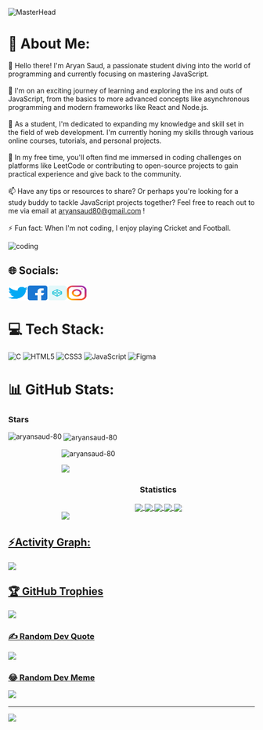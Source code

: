 ![MasterHead](https://user-images.githubusercontent.com/90236635/232446433-d5540fa2-fe28-4bb8-b929-cdb51fe61336.gif)
# 💫 About Me:
👋 Hello there! I'm Aryan Saud, a passionate student diving into the world of programming and currently focusing on mastering JavaScript.<br><br>🚀 I'm on an exciting journey of learning and exploring the ins and outs of JavaScript, from the basics to more advanced concepts like asynchronous programming and modern frameworks like React and Node.js.<br><br>💼 As a student, I'm dedicated to expanding my knowledge and skill set in the field of web development. I'm currently honing my skills through various online courses, tutorials, and personal projects.<br><br>🌱 In my free time, you'll often find me immersed in coding challenges on platforms like LeetCode or contributing to open-source projects to gain practical experience and give back to the community.<br><br>📫 Have any tips or resources to share? Or perhaps you're looking for a study buddy to tackle JavaScript projects together? Feel free to reach out to me via email at aryansaud80@gmail.com !<br><br>⚡ Fun fact: When I'm not coding, I enjoy playing Cricket and Football.<br>

<img alt="coding" src="https://repository-images.githubusercontent.com/588181932/e36ec678-7984-4cdd-8e4c-a3932772ff8e">

## 🌐 Socials:
<a href="https://twitter.com/dev_beginners" target="blank"><img align="center" src="https://raw.githubusercontent.com/teamedwardforever/Readme-Generator/71f25dd8b98329b168142a6b782a107b75eab178/svg/Social/twitter.svg" alt="dev_beginners" height="30" width="40" /></a><a href="https://fb.com/aryan.saud.56" target="blank"><img align="center" src="https://raw.githubusercontent.com/teamedwardforever/Readme-Generator/71f25dd8b98329b168142a6b782a107b75eab178/svg/Social/facebook.svg" alt="aryan.saud.56" height="30" width="40" /></a><a href="https://codepen.io/aryansaud-80" target="blank"><img align="center" src="https://raw.githubusercontent.com/teamedwardforever/Readme-Generator/71f25dd8b98329b168142a6b782a107b75eab178/svg/Social/codepen.svg" alt="aryansaud-80" height="30" width="40" /></a><a href="https://instagram.com/aryan.saud.56" target="blank"><img align="center" src="https://raw.githubusercontent.com/teamedwardforever/Readme-Generator/71f25dd8b98329b168142a6b782a107b75eab178/svg/Social/instagram.svg" alt="aryan.saud.56" height="30" width="40" /></a></p>
# 💻 Tech Stack:
![C](https://img.shields.io/badge/c-%2300599C.svg?style=for-the-badge&logo=c&logoColor=white) ![HTML5](https://img.shields.io/badge/html5-%23E34F26.svg?style=for-the-badge&logo=html5&logoColor=white) ![CSS3](https://img.shields.io/badge/css3-%231572B6.svg?style=for-the-badge&logo=css3&logoColor=white) ![JavaScript](https://img.shields.io/badge/javascript-%23323330.svg?style=for-the-badge&logo=javascript&logoColor=%23F7DF1E) ![Figma](https://img.shields.io/badge/figma-%23F24E1E.svg?style=for-the-badge&logo=figma&logoColor=white)

# 📊 GitHub Stats:
<h3 align="left">Stars</h3>
<img align="left" height="180em" src="https://github-readme-stats.vercel.app/api/top-langs/?username=aryansaud-80&hide_progress=true&theme=highcontrast" alt=aryansaud-80 />

<p>&nbsp;<img align="center" height="180em" src="https://github-readme-stats.vercel.app/api?username=aryansaud-80&show_icons=true&locale=en&theme=highcontrast" alt="aryansaud-80" /></p>

<p><img align="center" height="180em" src="https://github-readme-streak-stats.herokuapp.com/?user=aryansaud-80&theme=" alt="aryansaud-80" /></p>

<img src="https://user-images.githubusercontent.com/73097560/115834477-dbab4500-a447-11eb-908a-139a6edaec5c.gif"><h3 align="center">Statistics</h3>
<div align="center">
<a href="https://github.com/aryansaud-80">
<img align="center" src="http://github-profile-summary-cards.vercel.app/api/cards/stats?username=aryansaud-80&theme=2077" height="180em" />
<img align="center" src="http://github-profile-summary-cards.vercel.app/api/cards/most-commit-language?username=aryansaud-80&theme=2077" height="180em" />
<img align="center" src="http://github-profile-summary-cards.vercel.app/api/cards/repos-per-language?username=aryansaud-80&theme=2077" height="180em" />
<img align="center" src="http://github-profile-summary-cards.vercel.app/api/cards/productive-time?username=aryansaud-80&theme=2077" height="180em" />
<img align="center" src="http://github-profile-summary-cards.vercel.app/api/cards/profile-details?username=aryansaud-80&theme=2077" height="180em" />
</div>
<img src="https://user-images.githubusercontent.com/73097560/115834477-dbab4500-a447-11eb-908a-139a6edaec5c.gif"><h2 align="left">⚡Activity Graph:</h2>
<img align="center" src="https://github-readme-activity-graph.vercel.app/graph?username=aryansaud-80&theme=react-dark"/>



## 🏆 GitHub Trophies
![](https://github-profile-trophy.vercel.app/?username=aryansaud-80&theme=matrix&no-frame=false&no-bg=true&margin-w=4)

### ✍️ Random Dev Quote
![](https://quotes-github-readme.vercel.app/api?type=horizontal&theme=tokyonight)

### 😂 Random Dev Meme
<img src='https://randommeme-five.vercel.app/' style="height: 400px;"/>

---
[![](https://visitcount.itsvg.in/api?id=aryansaud-80&label=Profile%20Views&color=2&icon=1&pretty=true)](https://visitcount.itsvg.in)

<!-- Proudly created with GPRM ( https://gprm.itsvg.in ) -->
